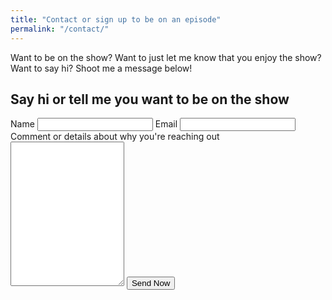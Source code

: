 ```yaml
---
title: "Contact or sign up to be on an episode"
permalink: "/contact/"
---
```


Want to be on the show? Want to just let me know that you enjoy the show? Want to say hi? Shoot me a message below!

## Say hi or tell me you want to be on the show
<form class="form" netlify name="Contact" action="/thank-you/">
    <label class="form__label" for="name">Name
        <input type="text" name="name">
    </label>
    <label class="form__label" for="email">Email
        <input type="email" name="email">
    </label>
    <label class="form__label form__full" for="comment">Comment or details about why you're reaching out
        <textarea name="comment" rows="15"></textarea>
    </label>
    <input type="submit" value="Send Now" class="button">
</form>